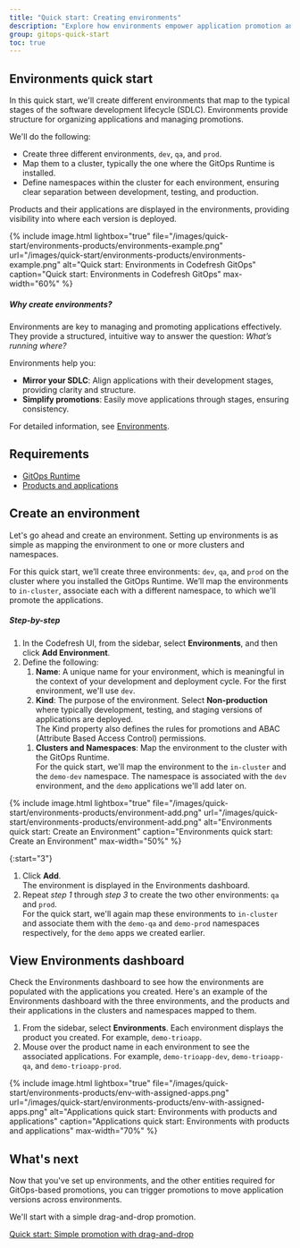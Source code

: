 ```yaml
---
title: "Quick start: Creating environments"
description: "Explore how environments empower application promotion and deployment"
group: gitops-quick-start
toc: true
---
```



## Environments quick start
In this quick start, we'll create different environments that map to the typical stages of the software development lifecycle (SDLC). Environments provide structure for organizing applications and managing promotions.

We'll do the following:
* Create three different environments, `dev`, `qa`, and `prod`.
* Map them to a cluster, typically the one where the GitOps Runtime is installed. 
* Define namespaces within the cluster for each environment, ensuring clear separation between development, testing, and production.  

Products and their applications are displayed in the environments, providing visibility into where each version is deployed.



  {% include 
	image.html 
	lightbox="true" 
	file="/images/quick-start/environments-products/environments-example.png" 
	url="/images/quick-start/environments-products/environments-example.png" 
	alt="Quick start: Environments in Codefresh GitOps"
	caption="Quick start: Environments in Codefresh GitOps"
  max-width="60%" 
%} 


##### Why create environments? 

Environments are key to managing and promoting applications effectively.  
They provide a structured, intuitive way to answer the question: _What’s running where?_

Environments help you:
* **Mirror your SDLC**: Align applications with their development stages, providing clarity and structure.
* **Simplify promotions**: Easily move applications through stages, ensuring consistency.

For detailed information, see [Environments]({{site.baseurl}}/docs/environments/environments-overview/).


## Requirements
* [GitOps Runtime]({{site.baseurl}}/docs/gitops-quick-start/quick-start-install-runtime/)
* [Products and applications]({{site.baseurl}}/docs/gitops-quick-start/create-app-ui/) 
 

## Create an environment
Let's go ahead and create an environment. Setting up environments is as simple as mapping the environment to one or more clusters and namespaces.

For this quick start, we’ll create three environments: `dev`, `qa`, and `prod` on the cluster where you installed the GitOps Runtime.
We’ll map the environments to `in-cluster`, associate each with a different namespace, to which we'll promote the applications.

##### Step-by-step
1. In the Codefresh UI, from the sidebar, select **Environments**, and then click **Add Environment**.
1. Define the following:
    1. **Name**: A unique name for your environment, which is meaningful in the context of your development and deployment cycle. 
	  For the first environment, we'll use `dev`.
    1. **Kind**: The purpose of the environment. Select **Non-production** where typically development, testing, and staging versions of applications are deployed.  
	  The Kind property also defines the rules for promotions and ABAC (Attribute Based Access Control) permissions.
    <!--- 1. **Tags**: Leave this empty for the quick start.  -->
    1. **Clusters and Namespaces**: Map the environment to the cluster with the GitOps Runtime.  
        For the quick start, we'll map the environment to the `in-cluster` and the `demo-dev` namespace. The namespace is associated with the `dev` environment, and the `demo` applications we'll add later on.

{% include 
	image.html 
	lightbox="true" 
	file="/images/quick-start/environments-products/environment-add.png" 
	url="/images/quick-start/environments-products/environment-add.png" 
	alt="Environments quick start: Create an Environment" 
	caption="Environments quick start: Create an Environment"
  max-width="50%" 
%} 

{:start="3"}  
1. Click **Add**.  
  The environment is displayed in the Environments dashboard. 
1. Repeat _step 1_ through _step 3_ to create the two other environments: `qa` and `prod`.  
  For the quick start, we'll again map these environments to `in-cluster` and associate them with the `demo-qa` and `demo-prod` namespaces respectively, for the `demo` apps we created earlier. 

## View Environments dashboard

Check the Environments dashboard to see how the environments are populated with the applications you created.
Here's an example of the Environments dashboard with the three environments, and the products and their applications in the clusters and namespaces mapped to them.
 
1. From the sidebar, select **Environments**.
  Each environment displays the product you created. For example, `demo-trioapp`.
1. Mouse over the product name in each environment to see the associated applications. For example, `demo-trioapp-dev`, `demo-trioapp-qa`, and `demo-trioapp-prod`.

  {% include 
   image.html 
   lightbox="true" 
   file="/images/quick-start/environments-products/env-with-assigned-apps.png" 
   url="/images/quick-start/environments-products/env-with-assigned-apps.png" 
   alt="Applications quick start: Environments with products and applications" 
   caption="Applications quick start: Environments with products and applications"
   max-width="70%" 
   %} 



## What's next
Now that you've set up environments, and the other entities required for GitOps-based promotions, you can trigger promotions to move application versions across environments.

We'll start with a simple drag-and-drop promotion.

[Quick start: Simple promotion with drag-and-drop]({{site.baseurl}}/docs/gitops-quick-start/drag-and-drop/)

